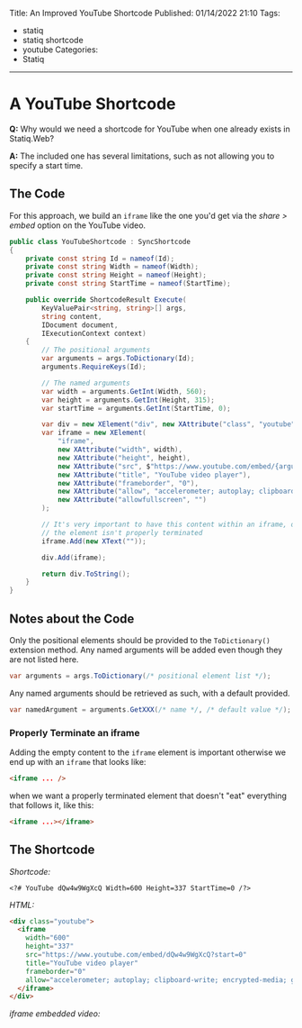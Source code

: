 Title: An Improved YouTube Shortcode
Published: 01/14/2022 21:10
Tags:
  - statiq
  - statiq shortcode
  - youtube
Categories:
  - Statiq
---
# A YouTube Shortcode

**Q:** Why would we need a shortcode for YouTube when one already exists in
Statiq.Web?

**A:** The included one has several limitations, such as not allowing you to specify
a start time.

<!-- more -->

## The Code

For this approach, we build an `iframe` like the one you'd get via the *share
&gt; embed* option on the YouTube video.

```csharp
public class YouTubeShortcode : SyncShortcode
{
    private const string Id = nameof(Id);
    private const string Width = nameof(Width);
    private const string Height = nameof(Height);
    private const string StartTime = nameof(StartTime);

    public override ShortcodeResult Execute(
        KeyValuePair<string, string>[] args,
        string content,
        IDocument document,
        IExecutionContext context)
    {
        // The positional arguments
        var arguments = args.ToDictionary(Id);
        arguments.RequireKeys(Id);

        // The named arguments
        var width = arguments.GetInt(Width, 560);
        var height = arguments.GetInt(Height, 315);
        var startTime = arguments.GetInt(StartTime, 0);

        var div = new XElement("div", new XAttribute("class", "youtube"));
        var iframe = new XElement(
            "iframe",
            new XAttribute("width", width),
            new XAttribute("height", height),
            new XAttribute("src", $"https://www.youtube.com/embed/{arguments[Id]}?start={startTime}"),
            new XAttribute("title", "YouTube video player"),
            new XAttribute("frameborder", "0"),
            new XAttribute("allow", "accelerometer; autoplay; clipboard-write; encrypted-media; gyroscope; picture-in-picture"),
            new XAttribute("allowfullscreen", "")
        );

        // It's very important to have this content within an iframe, otherwise
        // the element isn't properly terminated
        iframe.Add(new XText(""));

        div.Add(iframe);

        return div.ToString();
    }
}
```

## Notes about the Code

Only the positional elements should be provided to the `ToDictionary()`
extension method. Any named arguments will be added even though they are not
listed here.

```csharp
var arguments = args.ToDictionary(/* positional element list */);
```

Any named arguments should be retrieved as such, with a default provided.

```csharp
var namedArgument = arguments.GetXXX(/* name */, /* default value */);
```

### Properly Terminate an iframe

Adding the empty content to the `iframe` element is important otherwise we end
up with an `iframe` that looks like:

```html
<iframe ... />
```

when we want a properly terminated element that doesn't "eat" everything that
follows it, like this:

```html
<iframe ...></iframe>
```

## The Shortcode

*Shortcode:*

```text
<?# YouTube dQw4w9WgXcQ Width=600 Height=337 StartTime=0 /?>
```

*HTML:*

```html
<div class="youtube">
  <iframe
    width="600"
    height="337"
    src="https://www.youtube.com/embed/dQw4w9WgXcQ?start=0"
    title="YouTube video player"
    frameborder="0"
    allow="accelerometer; autoplay; clipboard-write; encrypted-media; gyroscope; picture-in-picture" allowfullscreen="">
  </iframe>
</div>
```

*iframe embedded video:*

<?# YouTube dQw4w9WgXcQ Width=600 Height=337 StartTime=0 /?>
